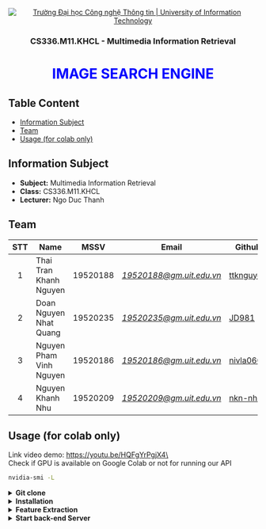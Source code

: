 <!-- Banner -->
<p align="center">
  <a href="https://www.uit.edu.vn/" title="Trường Đại học Công nghệ Thông tin" style="border: none;">
    <img src="https://i.imgur.com/WmMnSRt.png" alt="Trường Đại học Công nghệ Thông tin | University of Information Technology">
  </a>
</p>

<h3 align="center"><b>CS336.M11.KHCL - Multimedia Information Retrieval</b></h3>
<h1 align="center"><font color="blue"><b>IMAGE SEARCH ENGINE</b></font></h1>

## Table Content
* [Information Subject](#Information-Subject)
* [Team](#Team)
* [Usage (for colab only)](#Usage-(for-colab-only))

## Information Subject
* **Subject:** Multimedia Information Retrieval
* **Class:** CS336.M11.KHCL
* **Lecturer:** Ngo Duc Thanh
## Team
| STT | Name | MSSV | Email | Github |
| :---: | --- | --- | --- | --- |
| 1 | Thai Tran Khanh Nguyen | 19520188 | *19520188@gm.uit.edu.vn* | [ttknguyen](https://github.com/ttknguyen) | 
| 2 | Doan Nguyen Nhat Quang | 19520235 |  *19520235@gm.uit.edu.vn* | [JD981](https://github.com/JD981) | 
| 3 | Nguyen Pham Vinh Nguyen | 19520186 | *19520186@gm.uit.edu.vn* | [nivla0607](https://github.com/nivla0607) | 
| 4 | Nguyen Khanh Nhu | 19520209 | *19520209@gm.uit.edu.vn* | [nkn-nhu](https://github.com/nkn-nhu) |

## Usage (for colab only)
Link video demo: https://youtu.be/HQFgYrPgjX4\ \
Check if GPU is available on Google Colab or not for running our API
```sh
nvidia-smi -L
```
<details>
  <summary><b>Git clone</b></summary><br/>

Clone API source code from our github repository.

  ```
git clone https://github.com/ttknguyen/CS336.M11.KHCL.git
cd ./CS336.M11.KHCL/
  ```

</details>

<details>
  <summary><b>Installation</b></summary><br/>
We have a script to do the entire installation in one shot.
This step may takes a few minutes for:

*   Dowloading data, include: corpus, features & models
*   Installing some neccessary libraries for running demo
*   Loading ngrok authentication token
  ```
!bash setup.sh
  ```
</details>

<details>
  <summary><b>Feature Extraction</b></summary><br/>
If you want to extract new dataset, run these cells below to extract feature 

```
python3 feature_extractor.py --method <method id> --root <root path> --data_path <corpus path> --feartures_path <feature path>
```

Must follow the example of data path setup in cells below before running

```
python3 feature_extractor.py\
  --method 0\
  --root /content/CS336.M11.KHCL/\
  --data_path /content/CS336.M11.KHCL/data/test/oxford5k/jpg/\
  --features_path /content/CS336.M11.KHCL/data/\
```

which arguments is defined here:

*   --method: the method you want to extract feature 
*   --root: root folder path of your project
*   --data_path: path of your corpus folder
*   --feartures_path: path of feature file you want to store after extraction

If not, you may pass this step because we have download it when running **setup.sh** in the previous step
</details>

<details>
  <summary><b>Start back-end Server</b></summary><br/>
=> Start the API by running cell below and wait a few seconds for loading features into RAM.

=> After starting *Server* successfully, you copy the URL link of back-end *Server* with the following form "***http:// * .ngrok.io***", then patse it into *Client* website when accessing this URL: http://searchengine-ir.surge.sh

<h3><b>FOR CUSTOMIZATION</b></h3>

```
python3 app.py -ng <0 or 1> -r <root path> -pd <data path> -pc <corpus path>
```


*   -ng: Expose local web server to the internet with ngrok (0: off, 1: on)
*   -r: Path to your root folder of project
*   -pd: Path to your dataset folder
*   -pc: Path to your images database (corpus), use for return image


<br>
<h5>=> If nothing change, the arguments above will be set as the cell below </h5>

```
python3 app.py -ng 1\
              -r /content/CS336.M11.KHCL/\
              -pd /content/CS336.M11.KHCL/data/\
              -pc /content/CS336.M11.KHCL/data/test/oxford5k/jpg/
```
</details>

